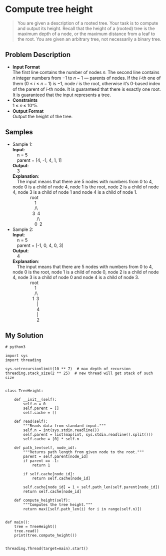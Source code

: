 # Compute tree height
> You are given a description of a rooted tree. Your task is to compute and output its height. Recall that the height of a (rooted) tree is the maximum depth of a node, or the maximum distance from a leaf to the root. You are given an arbitrary tree, not necessarily a binary tree.  

## Problem Description
* **Input Format**  
  The first line contains the number of nodes 𝑛. The second line contains 𝑛 integer numbers from −1 to 𝑛 − 1 — parents of nodes. If the 𝑖-th one of them (0 ≤ 𝑖 ≤ 𝑛 − 1) is −1, node 𝑖 is the root, otherwise it’s 0-based index of the parent of 𝑖-th node. It is guaranteed that there is exactly one root. It is guaranteed that the input represents a tree.
* **Constraints**  
  1 ≤ 𝑛 ≤ 10^5.
* **Output Format**  
  Output the height of the tree.
  
## Samples
* Sample 1:  
**Input**:  
&emsp;n = 5  
&emsp;parent = [4, -1, 4, 1, 1]  
**Output**:  
&emsp;3  
**Explanation**:  
&emsp;The input means that there are 5 nodes with numbers from 0 to 4, node 0 is a child of node 4, node 1 is the root, node 2 is a child of node 4, node 3 is a child of node 1 and node 4 is a child of node 1.  
&emsp;&emsp;&emsp;&emsp;root  
&emsp;&emsp;&emsp;&emsp;&emsp;1  
&emsp;&emsp;&emsp;&emsp;&emsp;/\  
&emsp;&emsp;&emsp;&emsp;&ensp;3&ensp;4  
&emsp;&emsp;&emsp;&emsp;&emsp;&ensp;/\  
&emsp;&emsp;&emsp;&emsp;&emsp;0&ensp;2  
* Sample 2:  
**Input**:  
&emsp;n = 5  
&emsp;parent = [-1, 0, 4, 0, 3]  
**Output**:  
&emsp;4  
**Explanation**:  
&emsp;The input means that there are 5 nodes with numbers from 0 to 4, node 0 is the root, node 1 is a child of node 0, node 2 is a child of node 4, node 3 is a child of node 0 and node 4 is a child of node 3.  
&emsp;&emsp;&emsp;&emsp;root  
&emsp;&emsp;&emsp;&emsp;&emsp;1  
&emsp;&emsp;&emsp;&emsp;&emsp;/\  
&emsp;&emsp;&emsp;&emsp;&ensp;1&ensp;3  
&emsp;&emsp;&emsp;&emsp;&emsp;&ensp;|   
&emsp;&emsp;&emsp;&emsp;&emsp;&ensp;4  
&emsp;&emsp;&emsp;&emsp;&emsp;&ensp;|   
&emsp;&emsp;&emsp;&emsp;&emsp;&ensp;2  

## My Solution
```python3
# python3

import sys
import threading

sys.setrecursionlimit(10 ** 7)  # max depth of recursion
threading.stack_size(2 ** 25)  # new thread will get stack of such size


class TreeHeight:

    def __init__(self):
        self.n = 0
        self.parent = []
        self.cache = []

    def read(self):
        """Reads data from standard input."""
        self.n = int(sys.stdin.readline())
        self.parent = list(map(int, sys.stdin.readline().split()))
        self.cache = [0] * self.n

    def path_len(self, node_id):
        """Returns path length from given node to the root."""
        parent = self.parent[node_id]
        if parent == -1:
            return 1

        if self.cache[node_id]:
            return self.cache[node_id]

        self.cache[node_id] = 1 + self.path_len(self.parent[node_id])
        return self.cache[node_id]

    def compute_height(self):
        """Computes the tree height."""
        return max([self.path_len(i) for i in range(self.n)])


def main():
    tree = TreeHeight()
    tree.read()
    print(tree.compute_height())


threading.Thread(target=main).start()
```
